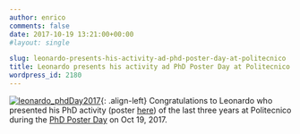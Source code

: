 ```yaml
---
author: enrico
comments: false
date: 2017-10-19 13:21:00+00:00
#layout: single

slug: leonardo-presents-his-activity-ad-phd-poster-day-at-politecnico
title: Leonardo presents his activity ad PhD Poster Day at Politecnico
wordpress_id: 2180
---
```


[![leonardo_phdDay2017]({{site.baseurl}}/res/2017/10/leonardo_phdDay2017.jpg)]({{site.baseurl}}/res/2017/10/favario__phd_poster_day_2017_published_online.pdf){: .align-left} Congratulations to Leonardo who presented his PhD activity (poster [here]({{site.baseurl}}/res/2017/10/favario__phd_poster_day_2017_published_online.pdf)) of the last three years at Politecnico during the [PhD Poster Day](http://www.phd-dauin.polito.it/phddays.html) on Oct 19, 2017.
